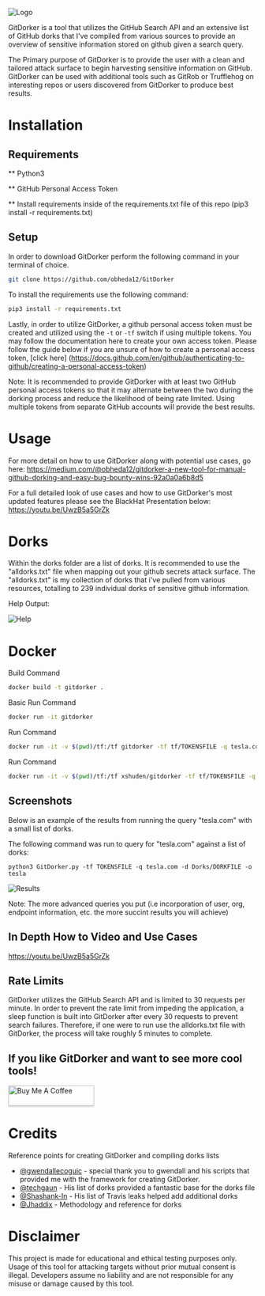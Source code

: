 ![Logo](https://github.com/obheda12/GitDorker/blob/master/GitDorker.png)

GitDorker is a tool that utilizes the GitHub Search API and an extensive list of GitHub dorks that I've compiled from various sources to provide an overview of sensitive information stored on github given a search query. 

The Primary purpose of GitDorker is to provide the user with a clean and tailored attack surface to begin harvesting sensitive information on GitHub. GitDorker can be used with additional tools such as GitRob or Trufflehog on interesting repos or users discovered from GitDorker to produce best results.

# Installation
## Requirements
** Python3

** GitHub Personal Access Token

** Install requirements inside of the requirements.txt file of this repo (pip3 install -r requirements.txt)

## Setup
In order to download GitDorker perform the following command in your terminal of choice.
```bash
git clone https://github.com/obheda12/GitDorker
```

To install the requirements use the following command:
```bash
pip3 install -r requirements.txt
```

Lastly, in order to utilize GitDorker, a github personal access token must be created and utilized using the `-t` or `-tf` switch if using multiple tokens. You may follow the documentation here to create your own access token. Please follow the guide below if you are unsure of how to create a personal access token, [click here]
(https://docs.github.com/en/github/authenticating-to-github/creating-a-personal-access-token)

Note: It is recommended to provide GitDorker with at least two GitHub personal access tokens so that it may alternate between the two during the dorking process and reduce the likelihood of being rate limited. Using multiple tokens from separate GitHub accounts will provide the best results.

# Usage
For more detail on how to use GitDorker along with potential use cases, go here: https://medium.com/@obheda12/gitdorker-a-new-tool-for-manual-github-dorking-and-easy-bug-bounty-wins-92a0a0a6b8d5 

For a full detailed look of use cases and how to use GitDorker's most updated features please see the BlackHat Presentation below:
https://youtu.be/UwzB5a5GrZk

# Dorks
Within the dorks folder are a list of dorks. It is recommended to use the "alldorks.txt" file when mapping out your github secrets attack surface. The "alldorks.txt" is my collection of dorks that i've pulled from various resources, totalling to 239 individual dorks of sensitive github information.

Help Output:

![Help](https://github.com/obheda12/GitDorker/blob/master/GitDorker%20Help.png)

# Docker
Build Command
```bash
docker build -t gitdorker .
```

Basic Run Command
```bash
docker run -it gitdorker
```

Run Command
```bash
docker run -it -v $(pwd)/tf:/tf gitdorker -tf tf/TOKENSFILE -q tesla.com -d dorks/DORKFILE -o tesla
```

Run Command
```bash
docker run -it -v $(pwd)/tf:/tf xshuden/gitdorker -tf tf/TOKENSFILE -q tesla.com -d dorks/DORKFILE -o tesla
```

## Screenshots
Below is an example of the results from running the query "tesla.com" with a small list of dorks.

The following command was run to query for "tesla.com" against a list of dorks:

`python3 GitDorker.py -tf TOKENSFILE -q tesla.com -d Dorks/DORKFILE -o tesla`

![Results](https://github.com/obheda12/GitDorker/blob/master/GitDorker%20Usage%20Example%20-%20Tesla.png)

Note: The more advanced queries you put (i.e incorporation of user, org, endpoint information, etc. the more succint results you will achieve)

## In Depth How to Video and Use Cases
https://youtu.be/UwzB5a5GrZk

## Rate Limits
GitDorker utilizes the GitHub Search API and is limited to 30 requests per minute. In order to prevent the rate limit from impeding the application, a sleep function is built into GitDorker after every 30 requests to prevent search failures. Therefore, if one were to run use the alldorks.txt file with GitDorker, the process will take roughly 5 minutes to complete. 

## If you like GitDorker and want to see more cool tools!
<a href="https://www.buymeacoffee.com/obheda12" target="_blank"><img src="https://www.buymeacoffee.com/assets/img/custom_images/orange_img.png" alt="Buy Me A Coffee" style="height: 41px !important;width: 174px !important;box-shadow: 0px 3px 2px 0px rgba(190, 190, 190, 0.5) !important;-webkit-box-shadow: 0px 3px 2px 0px rgba(190, 190, 190, 0.5) !important;" ></a>

# Credits
Reference points for creating GitDorker and compiling dorks lists

- [@gwendallecoguic](https://github.com/gwen001) - special thank you to gwendall and his scripts that provided me with the framework for creating GitDorker.
- [@techgaun](https://github.com/techgaun) - His list of dorks provided a fantastic base for the dorks file
- [@Shashank-In](https://github.com/Shashank-In) - His list of Travis leaks helped add additional dorks
- [@Jhaddix](https://github.com/jhaddix) - Methodology and reference for dorks

# Disclaimer

This project is made for educational and ethical testing purposes only. Usage of this tool for attacking targets without prior mutual consent is illegal. Developers assume no liability and are not responsible for any misuse or damage caused by this tool.
